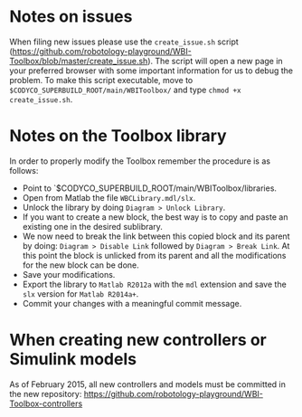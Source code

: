 # Notes on issues
When filing new issues please use the `create_issue.sh` script (https://github.com/robotology-playground/WBI-Toolbox/blob/master/create_issue.sh). The script will open a new page in your preferred browser with some important information for us to debug the problem.
To make this script executable, move to `$CODYCO_SUPERBUILD_ROOT/main/WBIToolbox/` and type `chmod +x create_issue.sh`.

# Notes on the Toolbox library
In order to properly modify the Toolbox remember the procedure is as follows:
- Point to `$CODYCO_SUPERBUILD_ROOT/main/WBIToolbox/libraries.
- Open from Matlab the file `WBCLibrary.mdl/slx`.
- Unlock the library by doing `Diagram > Unlock Library`.
- If you want to create a new block, the best way is to copy and paste an existing one in the desired sublibrary.
- We now need to break the link  between this copied block and its parent by doing: `Diagram > Disable Link` followed by `Diagram > Break Link`. At this point the block is unlicked from its parent and all the modifications for the new block can be done.
- Save your modifications.
- Export the library to `Matlab R2012a` with the `mdl` extension and save the `slx` version for `Matlab R2014a+`.
- Commit your changes with a meaningful commit message.

# When creating new controllers or Simulink models
As of February 2015, all new controllers and models must be committed in the new repository:
https://github.com/robotology-playground/WBI-Toolbox-controllers


